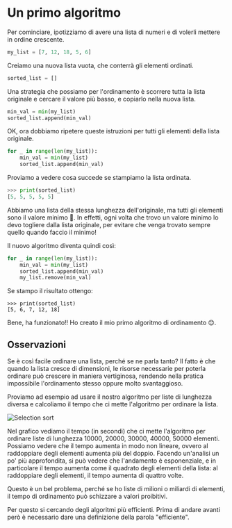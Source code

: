 # Un primo algoritmo

Per cominciare, ipotizziamo di avere una lista di numeri e di volerli mettere in ordine crescente.

```py
my_list = [7, 12, 18, 5, 6]
```

Creiamo una nuova lista vuota, che conterrà gli elementi ordinati.

```py
sorted_list = []
```

Una strategia che possiamo per l'ordinamento è scorrere tutta la lista originale e cercare il valore più basso, e copiarlo nella nuova lista.

```py
min_val = min(my_list)
sorted_list.append(min_val)
```

OK, ora dobbiamo ripetere queste istruzioni per tutti gli elementi della lista originale.

```py
for _ in range(len(my_list)):
    min_val = min(my_list)
    sorted_list.append(min_val)
```

Proviamo a vedere cosa succede se stampiamo la lista ordinata.

```py
>>> print(sorted_list)
[5, 5, 5, 5, 5]
```

Abbiamo una lista della stessa lunghezza dell'originale, ma tutti gli elementi sono il valore minimo 🤔. In effetti, ogni volta che trovo un valore minimo lo devo togliere dalla lista originale, per evitare che venga trovato sempre quello quando faccio il minimo! 

Il nuovo algoritmo diventa quindi così:

```py
for _ in range(len(my_list)):
    min_val = min(my_list)
    sorted_list.append(min_val)
    my_list.remove(min_val)
```

Se stampo il risultato ottengo:
```
>>> print(sorted_list)
[5, 6, 7, 12, 18]
```

Bene, ha funzionato!! Ho creato il mio primo algoritmo di ordinamento 😊.

## Osservazioni
Se è così facile ordinare una lista, perché se ne parla tanto? Il fatto è che quando la lista cresce di dimensioni, le risorse necessarie per poterla ordinare può crescere in maniera vertiginosa, rendendo nella pratica impossibile l'ordinamento stesso oppure molto svantaggioso.

Proviamo ad esempio ad usare il nostro algoritmo per liste di lunghezza diversa e calcoliamo il tempo che ci mette l'algoritmo per ordinare la lista.

<p class="centered">
<img class="w80p" src="assets/selection-sort.png" alt="Selection sort" title="Selection sort">
</p>

Nel grafico vediamo il tempo (in secondi) che ci mette l'algoritmo per ordinare liste di lunghezza 10000, 20000, 30000, 40000, 50000 elementi. Possiamo vedere che il tempo aumenta in modo non lineare, ovvero al raddoppiare degli elementi aumenta più del doppio. Facendo un'analisi un po' più approfondita, si può vedere che l'andamento è esponenziale, e in particolare il tempo aumenta come il quadrato degli elementi della lista: al raddoppiare degli elementi, il tempo aumenta di quattro volte.

Questo è un bel problema, perché se ho liste di milioni o miliardi di elementi, il tempo di ordinamento può schizzare a valori proibitivi. 

Per questo si cercando degli algoritmi più efficienti. Prima di andare avanti però è necessario dare una definizione della parola "efficiente".


